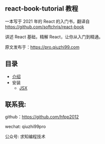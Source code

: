 ## react-book-tutorial 教程

一本写于 2021 年的 React 的入门书，翻译自 https://github.com/softchris/react-book

讲述 React 基础，精解 React，让你从入门到精通。

原文发布于：https://pro.qiuzhi99.com

## 目录

- [介绍](README.md)
- 安装
  - [JSX](chapters/1-basics/jsx.zh-CN.md)

## 联系我:

github：https://github.com/hfpp2012

wechat: qiuzhi99pro

公众号: 求知编程技术
